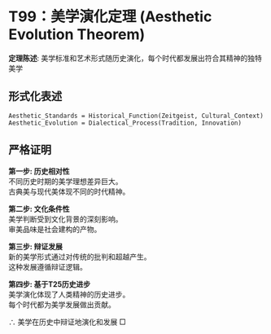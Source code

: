 # T99：美学演化定理 (Aesthetic Evolution Theorem)  

**定理陈述**: 美学标准和艺术形式随历史演化，每个时代都发展出符合其精神的独特美学  

## 形式化表述  
```  
Aesthetic_Standards = Historical_Function(Zeitgeist, Cultural_Context)  
Aesthetic_Evolution = Dialectical_Process(Tradition, Innovation)  
```  

## 严格证明  

**第一步: 历史相对性**  
不同历史时期的美学理想差异巨大。  
古典美与现代美体现不同的时代精神。  

**第二步: 文化条件性**  
美学判断受到文化背景的深刻影响。  
审美品味是社会建构的产物。  

**第三步: 辩证发展**  
新的美学形式通过对传统的批判和超越产生。  
这种发展遵循辩证逻辑。  

**第四步: 基于T25历史进步**  
美学演化体现了人类精神的历史进步。  
每个时代都为美学发展做出贡献。  

∴ 美学在历史中辩证地演化和发展 □  